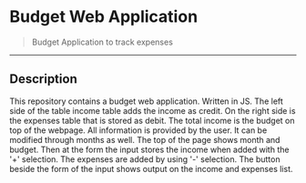 # Budget Web Application
>Budget Application to track expenses

---
## Description
This repository contains a budget web application. Written in JS. The left side of the table income table adds the income as credit. On the right side is the expenses table that is stored as debit.
The total income is the budget on top of the webpage. All information is provided by the user. It can be modified through months as well. The top of the page shows month and budget.
Then at the form the input stores the income when added with the '+' selection. The expenses are added by using '-' selection. The button beside the form of the input shows output on the income and expenses list.
